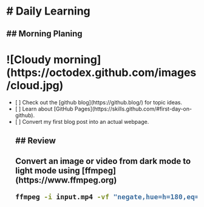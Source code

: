 <h1># Daily Learning</h1>
<h2>## Morning Planing</h2>
<h1>![Cloudy morning](https://octodex.github.com/images/cloud.jpg)</h1>
<ul>
  <li>[ ] Check out the [github blog](https://github.blog/) for topic ideas.</li>
  <li>[ ] Learn about [GitHub Pages](https://skills.github.com/#first-day-on-github).</li>
  <li>[ ] Convert my first blog post into an actual webpage.</li
</ul>

<h2>## Review</h2>

<h2>
  Convert an image or video from dark mode to light mode using [ffmpeg](https://www.ffmpeg.org)

```bash
ffmpeg -i input.mp4 -vf "negate,hue=h=180,eq=contrast=1.2:saturation=1.1" output.mp4
```
</h2>
